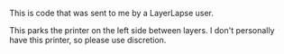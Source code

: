 This is code that was sent to me by a LayerLapse user.

This parks the printer on the left side between layers. I don't personally have this printer, so please use discretion.

